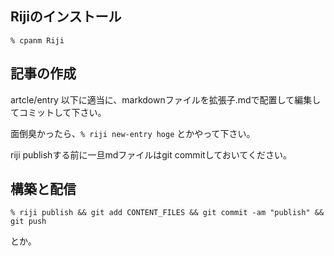 ## Rijiのインストール

    % cpanm Riji

## 記事の作成

artcle/entry 以下に適当に、markdownファイルを拡張子.mdで配置して編集してコミットして下さい。

面倒臭かったら、`% riji new-entry hoge` とかやって下さい。

riji publishする前に一旦mdファイルはgit commitしておいてください。

## 構築と配信

    % riji publish && git add CONTENT_FILES && git commit -am "publish" && git push

とか。
